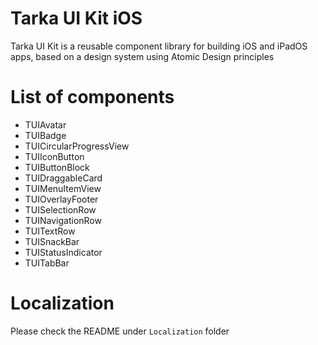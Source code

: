 # Tarka UI Kit iOS
Tarka UI Kit is a reusable component library for building iOS and iPadOS apps, based on a design system using Atomic Design principles

# List of components
- TUIAvatar
- TUIBadge
- TUICircularProgressView
- TUIIconButton
- TUIButtonBlock
- TUIDraggableCard
- TUIMenuItemView
- TUIOverlayFooter
- TUISelectionRow
- TUINavigationRow
- TUITextRow
- TUISnackBar
- TUIStatusIndicator
- TUITabBar

  
# Localization

Please check the README under `Localization` folder

